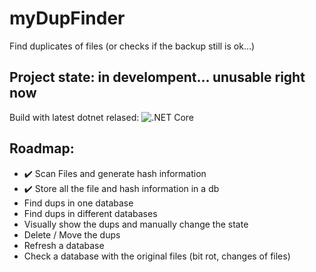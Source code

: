 # myDupFinder
Find duplicates of files (or checks if the backup still is ok...)

## Project state: in develompent... unusable right now

Build with latest dotnet relased:   ![.NET Core](https://github.com/rogerbriggen/myDupFinder/workflows/.NET%20Core/badge.svg)

## Roadmap:
- :heavy_check_mark: Scan Files and generate hash information
- :heavy_check_mark: Store all the file and hash information in a db
- Find dups in one database
- Find dups in different databases
- Visually show the dups and manually change the state
- Delete / Move the dups
- Refresh a database
- Check a database with the original files (bit rot, changes of files)
